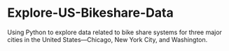 # Explore-US-Bikeshare-Data
Using Python to explore data related to bike share systems for three major cities in the United States—Chicago, New York City, and Washington. 
